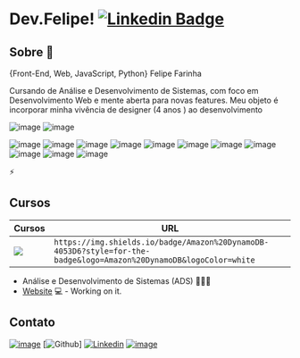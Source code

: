 # Dev.Felipe! [![Linkedin Badge](https://img.shields.io/badge/GitHub-100000?style=for-the-badge&logo=github&logoColor=white)](https://www.linkedin.com/in/felipefarinha/)

## Sobre 💬
{Front-End, Web, JavaScript, Python} Felipe Farinha

Cursando de Análise e Desenvolvimento de Sistemas, com foco em Desenvolvimento Web e mente aberta para novas features. 
Meu objeto é incorporar minha vivência de designer (4 anos ) ao desenvolvimento


![image](https://github-readme-stats.vercel.app/api?username=felipefarinha)
![image](https://github-readme-streak-stats.herokuapp.com/?user=felipefarinha)

![image](https://img.shields.io/badge/Todoist-E44332?style=for-the-badge&logo=todoist&logoColor=white)
![image](https://img.shields.io/badge/Notion-000000?style=for-the-badge&logo=notion&logoColor=white)
![image](https://img.shields.io/badge/TypeScript-007ACC?style=for-the-badge&logo=typescript&logoColor=white)
![image](https://img.shields.io/badge/Visual_Studio-5C2D91?style=for-the-badge&logo=visual%20studio&logoColor=white)
![image](https://img.shields.io/badge/replit-667881?style=for-the-badge&logo=replit&logoColor=white)
![image](https://img.shields.io/badge/Colab-F9AB00?style=for-the-badge&logo=googlecolab&color=525252)
![image](https://img.shields.io/badge/JavaScript-323330?style=for-the-badge&logo=javascript&logoColor=F7DF1E) 
![image](https://img.shields.io/badge/Node.js-339933?style=for-the-badge&logo=nodedotjs&logoColor=white)
![image](https://img.shields.io/badge/React-20232A?style=for-the-badge&logo=react&logoColor=61DAFB)
![image](https://img.shields.io/badge/Python-FFD43B?style=for-the-badge&logo=python&logoColor=blue)
![image](https://img.shields.io/badge/GIT-E44C30?style=for-the-badge&logo=git&logoColor=white)


⚡
## Cursos
Cursos | URL
------------ | -------------
<img src="https://img.shields.io/badge/Amazon%20DynamoDB-4053D6?style=for-the-badge&logo=Amazon%20DynamoDB&logoColor=white" /> | `https://img.shields.io/badge/Amazon%20DynamoDB-4053D6?style=for-the-badge&logo=Amazon%20DynamoDB&logoColor=white`

- Análise e Desenvolvimento de Sistemas (ADS) 👨🏼‍🏫 
- [Website](https://fagnerpsantos.dev/) 💻 - Working on it.

## Contato
[![image](https://img.shields.io/badge/WhatsApp-25D366?style=for-the-badge&logo=whatsapp&logoColor=white)](https://api.whatsapp.com/send?phone=5561983406881)
[![Github](https://img.shields.io/badge/GitHub-100000?style=for-the-badge&logo=github&logoColor=white)]
[![Linkedin](https://img.shields.io/badge/LinkedIn-0077B5?style=for-the-badge&logo=linkedin&logoColor=white)](https://github.com/fagnerpsantos)
[![image](https://img.shields.io/badge/Discord-5865F2?style=for-the-badge&logo=discord&logoColor=white)](https://#)


<!--
![image](https://img.shields.io/badge/website-000000?style=for-the-badge&logo=About.me&logoColor=white)
-->
